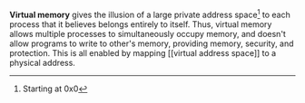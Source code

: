 **Virtual memory** gives the illusion of a large private address space[^start] to each process that it believes belongs entirely to itself. Thus, virtual memory allows multiple processes to simultaneously occupy memory, and doesn't allow programs to write to other's memory, providing memory, security, and protection. This is all enabled by mapping [[virtual address space]] to a physical address.


[^start]: Starting at 0x0